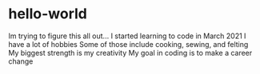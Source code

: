 # hello-world
Im trying to figure this all out...
I started learning to code in  March 2021
I have a lot of hobbies
Some of those include cooking, sewing, and felting
My biggest strength is my creativity
My goal in coding is to make a career change
